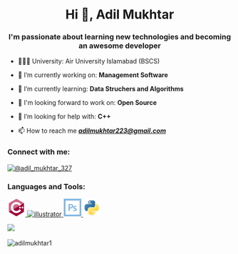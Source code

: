 <h1 align="center">Hi 👋, Adil Mukhtar</h1>
<h3 align="center">I'm passionate about learning new technologies and becoming an awesome developer</h3>


- 👨🏻‍🎓 University: Air University Islamabad (BSCS)

- 🔭 I’m currently working on: **Management Software**

- 🌱 I’m currently learning: **Data Struchers and Algorithms**

- 🧰 I'm looking forward to work on: **Open Source**

- 🤝 I’m looking for help with: **C++**

- 📫 How to reach me ***adilmukhtar223@gmail.com***

<h3 align="left">Connect with me:</h3>
<p align="left">
<a href="https://www.hackerrank.com/@adil_mukhtar_327" target="blank"><img align="center" src="https://raw.githubusercontent.com/rahuldkjain/github-profile-readme-generator/master/src/images/icons/Social/hackerrank.svg" alt="@adil_mukhtar_327" height="30" width="40" /></a>
</p>

<h3 align="left">Languages and Tools:</h3>
<p align="left"> <a href="https://www.w3schools.com/cpp/" target="_blank" rel="noreferrer"> <img src="https://raw.githubusercontent.com/devicons/devicon/master/icons/cplusplus/cplusplus-original.svg" alt="cplusplus" width="40" height="40"/> </a> <a href="https://www.adobe.com/in/products/illustrator.html" target="_blank" rel="noreferrer"> <img src="https://www.vectorlogo.zone/logos/adobe_illustrator/adobe_illustrator-icon.svg" alt="illustrator" width="40" height="40"/> </a> <a href="https://www.photoshop.com/en" target="_blank" rel="noreferrer"> <img src="https://raw.githubusercontent.com/devicons/devicon/master/icons/photoshop/photoshop-line.svg" alt="photoshop" width="40" height="40"/> </a> <a href="https://www.python.org" target="_blank" rel="noreferrer"> <img src="https://raw.githubusercontent.com/devicons/devicon/master/icons/python/python-original.svg" alt="python" width="40" height="40"/> </a> </p>



<img src="https://github-readme-stats.vercel.app/api?username=AdilMukhtar1&&show_icons=true&title_color=00ffdd&icon_color=b3ff00&text_color=daf7dc&bg_color=151515">

<p><img align="center" src="https://github-readme-streak-stats.herokuapp.com/?user=adilmukhtar1&" alt="adilmukhtar1" /></p>
